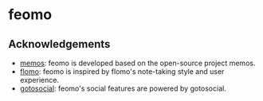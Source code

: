 # feomo

## Acknowledgements

- [memos](https://github.com/usememos/memos): feomo is developed based on the open-source project memos.
- [flomo](https://flomoapp.com/): feomo is inspired by flomo's note-taking style and user experience.
- [gotosocial](https://gotosocial.org/): feomo's social features are powered by gotosocial.
